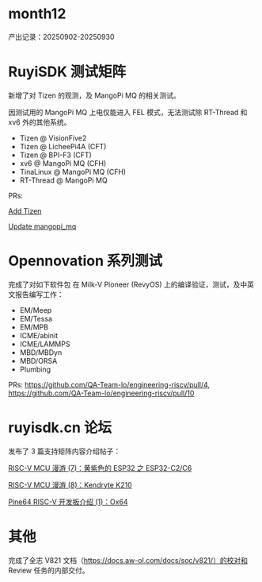 # month12

产出记录：20250902-20250930

# RuyiSDK 测试矩阵

新增了对 Tizen 的观测，及 MangoPi MQ 的相关测试。

因测试用的 MangoPi MQ 上电仅能进入 FEL 模式，无法测试除 RT-Thread 和 xv6 外的其他系统。

- Tizen @ VisionFive2
- Tizen @ LicheePi4A (CFT)
- Tizen @ BPI-F3 (CFT)
- xv6 @ MangoPi MQ (CFH)
- TinaLinux @ MangoPi MQ (CFH)
- RT-Thread @ MangoPi MQ

PRs:

[Add Tizen](https://github.com/ruyisdk/support-matrix/pull/368)

[Update mangopi_mq](https://github.com/ruyisdk/support-matrix/pull/371)

# Opennovation 系列测试

完成了对如下软件包 在 Milk-V Pioneer (RevyOS) 上的编译验证，测试，及中英文报告编写工作：

- EM/Meep
- EM/Tessa
- EM/MPB
- ICME/abinit
- ICME/LAMMPS
- MBD/MBDyn
- MBD/ORSA
- Plumbing

PRs: https://github.com/QA-Team-lo/engineering-riscv/pull/4, https://github.com/QA-Team-lo/engineering-riscv/pull/10

# ruyisdk.cn 论坛

发布了 3 篇支持矩阵内容介绍帖子：

[RISC-V MCU 漫游 (7)：黄紫色的 ESP32 之 ESP32-C2/C6](https://ruyisdk.cn/t/topic/1441)

[RISC-V MCU 漫游 (8)：Kendryte K210](https://ruyisdk.cn/t/topic/1557)

[Pine64 RISC-V 开发板介绍 (1)：Ox64](https://ruyisdk.cn/t/topic/1613)

# 其他

完成了全志 V821 文档（https://docs.aw-ol.com/docs/soc/v821/）的校对和 Review 任务的内部交付。